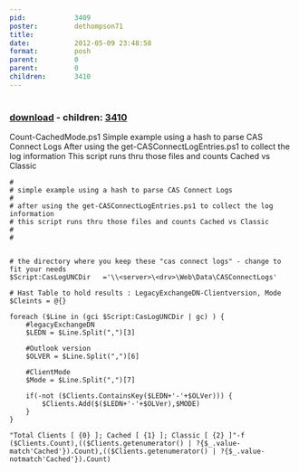 ```yaml
---
pid:            3409
poster:         dethompson71
title:          
date:           2012-05-09 23:48:58
format:         posh
parent:         0
parent:         0
children:       3410
---
```


# 

### [download](3409.ps1) - children: [3410](3410.md)

Count-CachedMode.ps1
Simple example using a hash to parse CAS Connect Logs
After using the get-CASConnectLogEntries.ps1 to collect the log information
This script runs thru those files and counts Cached vs Classic



```posh
# 
# simple example using a hash to parse CAS Connect Logs
#
# after using the get-CASConnectLogEntries.ps1 to collect the log information
# this script runs thru those files and counts Cached vs Classic
#
#


# the directory where you keep these "cas connect logs" - change to fit your needs
$Script:CasLogUNCDir   ='\\<server>\<drv>\Web\Data\CASConnectLogs'

# Hast Table to hold results : LegacyExchangeDN-Clientversion, Mode
$Cleints = @{}

foreach ($Line in (gci $Script:CasLogUNCDir | gc) ) {
    #legacyExchangeDN
    $LEDN = $Line.Split(",")[3]
    
    #Outlook version
    $OLVER = $Line.Split(",")[6]
    
    #ClientMode
    $Mode = $Line.Split(",")[7]

    if(-not ($Clients.ContainsKey($LEDN+'-'+$OLVer))) {
        $Clients.Add($($LEDN+'-'+$OLVer),$MODE)
    }
}

"Total Clients [ {0} ]; Cached [ {1} ]; Classic [ {2} ]"-f ($Clients.Count),(($Clients.getenumerator() | ?{$_.value-match'Cached'}).Count),(($Clients.getenumerator() | ?{$_.value-notmatch'Cached'}).Count)


```
